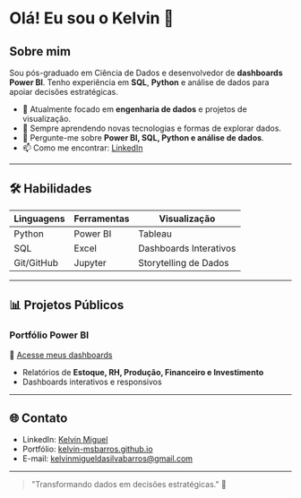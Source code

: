 # Olá! Eu sou o Kelvin 👋

## Sobre mim
Sou pós-graduado em Ciência de Dados e desenvolvedor de **dashboards Power BI**. Tenho experiência em **SQL**, **Python** e análise de dados para apoiar decisões estratégicas.

- 🔭 Atualmente focado em **engenharia de dados** e projetos de visualização.  
- 🌱 Sempre aprendendo novas tecnologias e formas de explorar dados.  
- 💬 Pergunte-me sobre **Power BI, SQL, Python e análise de dados**.  
- 📫 Como me encontrar: [LinkedIn](https://www.linkedin.com/in/kelvin-miguel-da-silva-barros-1b43b9258)  

---

## 🛠️ Habilidades

| Linguagens | Ferramentas | Visualização |
|------------|------------|--------------|
| Python     | Power BI   | Tableau      |
| SQL        | Excel      | Dashboards Interativos |
| Git/GitHub | Jupyter    | Storytelling de Dados |

---

## 📊 Projetos Públicos

### Portfólio Power BI
📁 [Acesse meus dashboards](https://kelvin-msbarros.github.io/kelvin-portfolio)  
- Relatórios de **Estoque, RH, Produção, Financeiro e Investimento**  
- Dashboards interativos e responsivos  


---

## 🌐 Contato
- LinkedIn: [Kelvin Miguel](https://www.linkedin.com/in/kelvin-miguel-da-silva-barros-1b43b9258)  
- Portfólio: [kelvin-msbarros.github.io](https://kelvin-msbarros.github.io/kelvin-portfolio)  
- E-mail: kelvinmigueldasilvabarros@gmail.com  

---

> "Transformando dados em decisões estratégicas." 🚀

 
